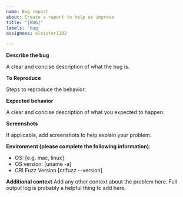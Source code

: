 ```yaml
---
name: Bug report
about: Create a report to help us improve
title: "[BUG]"
labels: 'bug'
assignees: aleister1102

---
```


**Describe the bug**

A clear and concise description of what the bug is.

**To Reproduce**

Steps to reproduce the behavior:

**Expected behavior**

A clear and concise description of what you expected to happen.

**Screenshots**

If applicable, add screenshots to help explain your problem.

**Environment (please complete the following information):**

- OS: [e.g. mac, linux]
- OS version: [uname -a]
- CRLFuzz Version [crlfuzz --version]

**Additional context**
Add any other context about the problem here. Full output log is probably a helpful thing to add here.
